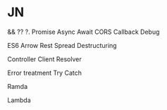 # JN

&&
??
?.
Promise
Async Await
CORS
Callback
Debug

ES6 
Arrow
Rest Spread
Destructuring


Controller
Client
Resolver

Error treatment
Try Catch

Ramda

Lambda
